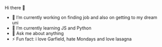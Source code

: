 Hi there 👋

- 🔭 I’m currently working on finding job and also on getting to my dream uni
- 🌱 I’m currently learning JS and Python
- 💬 Ask me about anything
- ⚡ Fun fact: i love Garfield, hate Mondays and love lasagna
